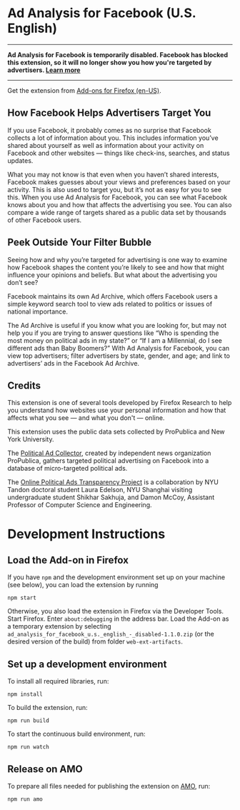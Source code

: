 # Ad Analysis for Facebook (U.S. English)

---

**Ad Analysis for Facebook is temporarily disabled. Facebook has blocked this extension, so it will no longer show you how you're targeted by advertisers. [Learn more](https://blog.mozilla.org/blog/2019/01/31/mozilla-raises-concerns-over-facebooks-lack-of-transparency/)**

---

Get the extension from [Add-ons for Firefox (en-US)](https://addons.mozilla.org/en-US/firefox/addon/ad-analysis-for-facebook/).

## How Facebook Helps Advertisers Target You

If you use Facebook, it probably comes as no surprise that Facebook collects a lot of information about you. This includes information you’ve shared about yourself as well as information about your activity on Facebook and other websites — things like check-ins, searches, and status updates.

What you may not know is that even when you haven’t shared interests, Facebook makes guesses about your views and preferences based on your activity. This is also used to target you, but it’s not as easy for you to see this. When you use Ad Analysis for Facebook, you can see what Facebook knows about you and how that affects the advertising you see. You can also compare a wide range of targets shared as a public data set by thousands of other Facebook users.

## Peek Outside Your Filter Bubble

Seeing how and why you’re targeted for advertising is one way to examine how Facebook shapes the content you’re likely to see and how that might influence your opinions and beliefs. But what about the advertising you don’t see?

Facebook maintains its own Ad Archive, which offers Facebook users a simple keyword search tool to view ads related to politics or issues of national importance.

The Ad Archive is useful if you know what you are looking for, but may not help you if you are trying to answer questions like “Who is spending the most money on political ads in my state?” or “If I am a Millennial, do I see different ads than Baby Boomers?” With Ad Analysis for Facebook, you can view top advertisers; filter advertisers by state, gender, and age; and link to advertisers’ ads in the Facebook Ad Archive.

## Credits

This extension is one of several tools developed by Firefox Research to help you understand how websites use your personal information and how that affects what you see — and what you don't — online.

This extension uses the public data sets collected by ProPublica and New York University.

The [Political Ad Collector](http://projects.propublica.org/facebook-ads/), created by independent news organization ProPublica, gathers targeted political advertising on Facebook into a database of micro-targeted political ads.

The [Online Political Ads Transparency Project](https://engineering.nyu.edu/online-political-ads-transparency-project/) is a collaboration by NYU Tandon doctoral student Laura Edelson, NYU Shanghai visiting undergraduate student Shikhar Sakhuja, and Damon McCoy, Assistant Professor of Computer Science and Engineering.

# Development Instructions 

## Load the Add-on in Firefox

If you have `npm` and the development environment set up on your machine (see below), you can load the extension by running

```
npm start
```

Otherwise, you also load the extension in Firefox via the Developer Tools. Start Firefox. Enter `about:debugging` in the address bar. Load the Add-on as a temporary extension by selecting `ad_analysis_for_facebook_u.s._english_-_disabled-1.1.0.zip` (or the desired version of the build) from folder `web-ext-artifacts`.

## Set up a development environment

To install all required libraries, run:
```
npm install
```

To build the extension, run:
```
npm run build
```

To start the continuous build environment, run:
```
npm run watch
```

## Release on AMO

To prepare all files needed for publishing the extension on [AMO](https://addons.mozilla.org), run:
```
npm run amo
```
